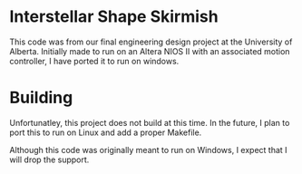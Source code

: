 Interstellar Shape Skirmish
===========================

This code was from our final engineering design project at the University
of Alberta. Initially made to run on an Altera NIOS II with an associated
motion controller, I have ported it to run on windows.

# Building
Unfortunatley, this project does not build at this time. In the future, I plan
to port this to run on Linux and add a proper Makefile.

Although this code was originally meant to run on Windows, I expect that I will
drop the support.
